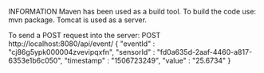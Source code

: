 INFORMATION
Maven has been used as a build tool.
To build the code use: mvn package.
Tomcat is used as a server.


To send a POST request into the server:
    POST http://localhost:8080/api/event/
    {
       "eventId" : "cj86g5ypk000004zvevipqxfn",
       "sensorId" : "fd0a635d-2aaf-4460-a817-6353e1b6c050",
       "timestamp" : "1506723249",
       "value" : "25.6734"
    }



